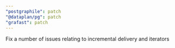 ```yaml
---
"postgraphile": patch
"@dataplan/pg": patch
"grafast": patch
---
```


Fix a number of issues relating to incremental delivery and iterators

